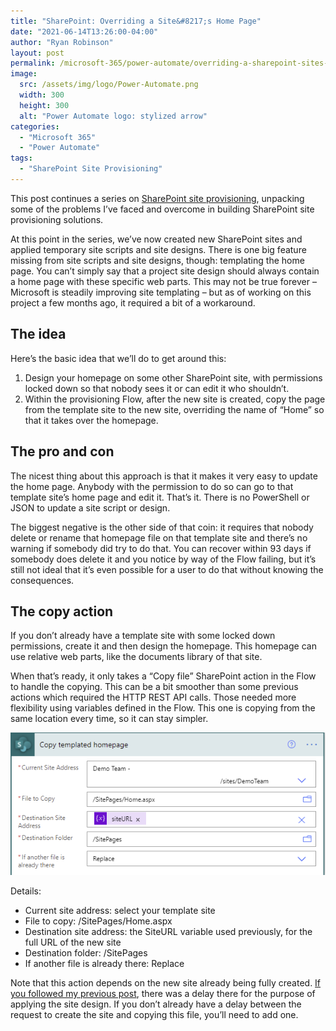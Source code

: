 ```yaml
---
title: "SharePoint: Overriding a Site&#8217;s Home Page"
date: "2021-06-14T13:26:00-04:00"
author: "Ryan Robinson"
layout: post
permalink: /microsoft-365/power-automate/overriding-a-sharepoint-sites-home-page/
image: 
  src: /assets/img/logo/Power-Automate.png
  width: 300
  height: 300
  alt: "Power Automate logo: stylized arrow"
categories:
  - "Microsoft 365"
  - "Power Automate"
tags:
  - "SharePoint Site Provisioning"
---
```


This post continues a series on [SharePoint site provisioning](/tags/sharepoint-site-provisioning/), unpacking some of the problems I’ve faced and overcome in building SharePoint site provisioning solutions.

At this point in the series, we’ve now created new SharePoint sites and applied temporary site scripts and site designs. There is one big feature missing from site scripts and site designs, though: templating the home page. You can’t simply say that a project site design should always contain a home page with these specific web parts. This may not be true forever – Microsoft is steadily improving site templating – but as of working on this project a few months ago, it required a bit of a workaround.

## The idea

Here’s the basic idea that we’ll do to get around this:

1. Design your homepage on some other SharePoint site, with permissions locked down so that nobody sees it or can edit it who shouldn’t.
2. Within the provisioning Flow, after the new site is created, copy the page from the template site to the new site, overriding the name of “Home” so that it takes over the homepage.

## The pro and con

The nicest thing about this approach is that it makes it very easy to update the home page. Anybody with the permission to do so can go to that template site’s home page and edit it. That’s it. There is no PowerShell or JSON to update a site script or design.

The biggest negative is the other side of that coin: it requires that nobody delete or rename that homepage file on that template site and there’s no warning if somebody did try to do that. You can recover within 93 days if somebody does delete it and you notice by way of the Flow failing, but it’s still not ideal that it’s even possible for a user to do that without knowing the consequences.

## The copy action

If you don’t already have a template site with some locked down permissions, create it and then design the homepage. This homepage can use relative web parts, like the documents library of that site.

When that’s ready, it only takes a “Copy file” SharePoint action in the Flow to handle the copying. This can be a bit smoother than some previous actions which required the HTTP REST API calls. Those needed more flexibility using variables defined in the Flow. This one is copying from the same location every time, so it can stay simpler.

![](/assets/img/2021/06/CopyHomepage.png)

Details:

- Current site address: select your template site
- File to copy: /SitePages/Home.aspx
- Destination site address: the SiteURL variable used previously, for the full URL of the new site
- Destination folder: /SitePages
- If another file is already there: Replace

Note that this action depends on the new site already being fully created. [If you followed my previous post](/microsoft-365/power-automate/temporary-site-scripts-and-designs/), there was a delay there for the purpose of applying the site design. If you don’t already have a delay between the request to create the site and copying this file, you’ll need to add one.

